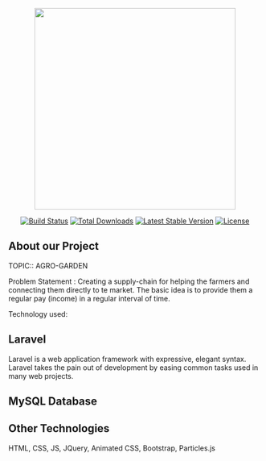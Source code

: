 <p align="center"><img src="https://res.cloudinary.com/dtfbvvkyp/image/upload/v1566331377/laravel-logolockup-cmyk-red.svg" width="400"></p>

<p align="center">
<a href="https://travis-ci.org/laravel/framework"><img src="https://travis-ci.org/laravel/framework.svg" alt="Build Status"></a>
<a href="https://packagist.org/packages/laravel/framework"><img src="https://poser.pugx.org/laravel/framework/d/total.svg" alt="Total Downloads"></a>
<a href="https://packagist.org/packages/laravel/framework"><img src="https://poser.pugx.org/laravel/framework/v/stable.svg" alt="Latest Stable Version"></a>
<a href="https://packagist.org/packages/laravel/framework"><img src="https://poser.pugx.org/laravel/framework/license.svg" alt="License"></a>
</p>

## About our Project

TOPIC:: AGRO-GARDEN

Problem Statement : Creating a supply-chain for helping the farmers and connecting them directly to te market. The basic idea is to provide them a regular pay (income) in a regular interval of time.

Technology used: 
## Laravel
Laravel is a web application framework with expressive, elegant syntax. Laravel takes the pain out of development by easing common tasks used in many web projects.

## MySQL Database

## Other Technologies
HTML, CSS, JS, JQuery, Animated CSS, Bootstrap, Particles.js
